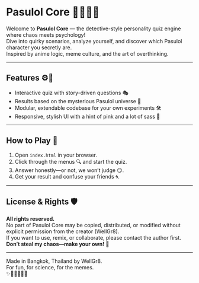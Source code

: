 # Pasulol Core 🕵️‍♂️✨🧠

Welcome to **Pasulol Core** — the detective-style personality quiz engine where chaos meets psychology!  
Dive into quirky scenarios, analyze yourself, and discover which Pasulol character you secretly are.  
Inspired by anime logic, meme culture, and the art of overthinking.

---

## Features ⚙️🧩

- Interactive quiz with story-driven questions 🎭
- Results based on the mysterious Pasulol universe 🦑
- Modular, extendable codebase for your own experiments 🛠️
- Responsive, stylish UI with a hint of pink and a lot of sass 💖

---

## How to Play 🚀

1. Open `index.html` in your browser.
2. Click through the menus 🔍 and start the quiz.
3. Answer honestly—or not, we won’t judge 😏.
4. Get your result and confuse your friends 🌀.

---

## License & Rights 🛡️

**All rights reserved.**  
No part of Pasulol Core may be copied, distributed, or modified without explicit permission from the creator (WellGr8).  
If you want to use, remix, or collaborate, please contact the author first.  
**Don’t steal my chaos—make your own!** 🦄

---

Made in Bangkok, Thailand by WellGr8.  
For fun, for science, for the memes.  
✨🕵️‍♂️🧠💡🦑
